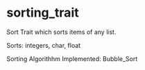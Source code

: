 # sorting_trait

Sort Trait which sorts items of any list.

Sorts: integers, char, float

Sorting Algorithhm Implemented: Bubble_Sort
